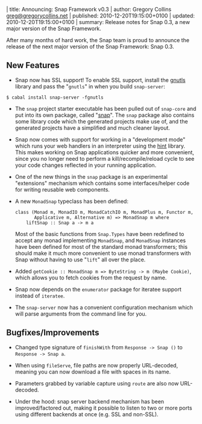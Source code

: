 | title: Announcing: Snap Framework v0.3
| author: Gregory Collins <greg@gregorycollins.net>
| published: 2010-12-20T19:15:00+0100
| updated: 2010-12-20T19:15:00+0100
| summary: Release notes for Snap 0.3, a new major version of the Snap Framework.

After many months of hard work, the Snap team is proud to announce the release
of the next major version of the Snap Framework: Snap 0.3.

## New Features

  - Snap now has SSL support! To enable SSL support, install the
    [gnutls](http://www.gnu.org/software/gnutls/) library and pass the
    "`gnutls`" in when you build `snap-server`:

~~~~~~~~~ {.shell}
$ cabal install snap-server -fgnutls
~~~~~~~~~

  - The `snap` project starter executable has been pulled out of `snap-core`
    and put into its own package, called
    "[snap](http://github.com/snapframework/snap/)". The `snap` package also
    contains some library code which the generated projects make use of, and
    the generated projects have a simplified and much cleaner layout.

  - Snap now comes with support for working in a "development mode" which runs
    your web handlers in an interpreter using the
    [hint](http://hackage.haskell.org/package/hint) library. This makes working
    on Snap applications quicker and more convenient, since you no longer need
    to perform a kill/recompile/reload cycle to see your code changes reflected
    in your running application.
    
  - One of the new things in the `snap` package is an experimental "extensions"
    mechanism which contains some interfaces/helper code for writing reusable
    web components.

  - A new `MonadSnap` typeclass has been defined:
    
    ~~~~~~~~~ {.haskell}
    class (Monad m, MonadIO m, MonadCatchIO m, MonadPlus m, Functor m,
           Applicative m, Alternative m) => MonadSnap m where
        liftSnap :: Snap a -> m a
    ~~~~~~~~~
    
    Most of the basic functions from `Snap.Types` have been redefined to accept
    any monad implementing `MonadSnap`, and `MonadSnap` instances have been
    defined for most of the standard monad transformers; this should make it
    much more convenient to use monad transformers with Snap without having to
    use "`lift`" all over the place.

  - Added `getCookie :: MonadSnap m => ByteString -> m (Maybe Cookie)`, which
    allows you to fetch cookies from the request by name.

  - Snap now depends on the `enumerator` package for iteratee support instead
    of `iteratee`.

  - The `snap-server` now has a convenient configuration mechanism which will
    parse arguments from the command line for you.


## Bugfixes/Improvements

  - Changed type signature of `finishWith` from `Response -> Snap ()` to 
    `Response -> Snap a`.

  - When using `fileServe`, file paths are now properly URL-decoded, meaning
    you can now download a file with spaces in its name.

  - Parameters grabbed by variable capture using `route` are also now
    URL-decoded.

  - Under the hood: snap server backend mechanism has been improved/factored
    out, making it possible to listen to two or more ports using different
    backends at once (e.g. SSL and non-SSL).
